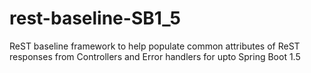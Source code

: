 # rest-baseline-SB1_5
ReST baseline framework to help populate common attributes of ReST responses from Controllers and Error handlers for upto Spring Boot 1.5
